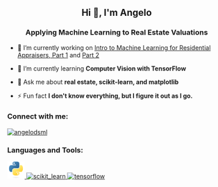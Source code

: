 <h2 align="center">Hi 👋, I'm Angelo</h1>
<h3 align="center">Applying Machine Learning to Real Estate Valuations</h3>

- 🔭 I’m currently working on [Intro to Machine Learning for Residential Appraisers, Part 1](https://github.com/AngeloDSML/Home_Valuation_Part_1) and [Part 2](https://github.com/AngeloDSML/Home_Valuation_Part_2)

- 🌱 I’m currently learning **Computer Vision with TensorFlow**

- 💬 Ask me about **real estate, scikit-learn, and matplotlib**

- ⚡ Fun fact **I don't know everything, but I figure it out as I go.**

<h3 align="left">Connect with me:</h3>
<p align="left">
<a href="https://twitter.com/angelodsml" target="blank"><img align="center" src="https://cdn.jsdelivr.net/npm/simple-icons@3.0.1/icons/twitter.svg" alt="angelodsml" height="30" width="40" /></a>
</p>

<h3 align="left">Languages and Tools:</h3>
<p align="left"> <a href="https://www.python.org" target="_blank"> <img src="https://raw.githubusercontent.com/devicons/devicon/master/icons/python/python-original.svg" alt="python" width="40" height="40"/> </a> <a href="https://scikit-learn.org/" target="_blank"> <img src="https://upload.wikimedia.org/wikipedia/commons/0/05/Scikit_learn_logo_small.svg" alt="scikit_learn" width="40" height="40"/> </a> <a href="https://www.tensorflow.org" target="_blank"> <img src="https://www.vectorlogo.zone/logos/tensorflow/tensorflow-icon.svg" alt="tensorflow" width="40" height="40"/> </a> </p>
